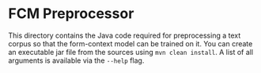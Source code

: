# FCM Preprocessor

This directory contains the Java code required for preprocessing a text corpus so that the form-context model can be trained on it.
You can create an executable jar file from the sources using `mvn clean install`. A list of all arguments is available via the `--help` flag.